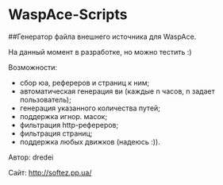 WaspAce-Scripts
===============

##Генератор файла внешнего источника для WaspAce.

На данный момент в разработке, но можно тестить :)

Возможности:
* сбор юа, рефереров и страниц к ним;
* автоматическая генерация ви (каждые n часов, n задает пользователь);
* генерация указанного количества путей;
* поддержка игнор. масок;
* фильтрация http-рефереров;
* фильтрация страниц;
* поддержка любых движков (надеюсь :)).

Автор: dredei

Сайт: http://softez.pp.ua/